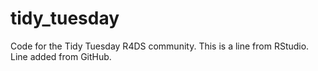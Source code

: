# tidy_tuesday
Code for the Tidy Tuesday R4DS community.
This is a line from RStudio.
Line added from GitHub.

